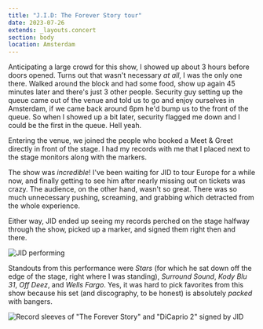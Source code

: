 ```yaml
---
title: "J.I.D: The Forever Story tour"
date: 2023-07-26
extends: _layouts.concert
section: body
location: Amsterdam
---
```


Anticipating a large crowd for this show, I showed up about 3 hours before doors opened. Turns out that wasn't necessary
_at all_, I was the only one there. Walked around the block and had some food, show up again 45 minutes later and 
there's just 3 other people. Security guy setting up the queue came out of the venue and told us to go and enjoy 
ourselves in Amsterdam, if we came back around 6pm he'd bump us to the front of the queue. So when I showed up a bit 
later, security flagged me down and I could be the first in the queue. Hell yeah.

Entering the venue, we joined the people who booked a Meet & Greet directly in front of the stage. I had my records with
me that I placed next to the stage monitors along with the markers. 

The show was _incredible_! I've been waiting for JID to tour Europe for a while now, and finally getting to see him
after nearly missing out on tickets was crazy. The audience, on the other hand, wasn't so great. There was so much
unnecessary pushing, screaming, and grabbing which detracted from the whole experience. 

Either way, JID ended up seeing my records perched on the stage halfway through the show, picked up a marker, and signed
them right then and there. 

![JID performing](/assets/images/concerts/jid.jpg)

Standouts from this performance were _Stars_ (for which he sat down off the edge of the stage, right where I was 
standing), _Surround Sound_, _Kody Blu 31_, _Off Deez_, and _Wells Fargo_. Yes, it was hard to pick favorites from this 
show because his set (and discography, to be honest) is absolutely _packed_ with bangers.

![Record sleeves of "The Forever Story" and "DiCaprio 2" signed by JID](/assets/images/concerts/jid-signed.jpg)

